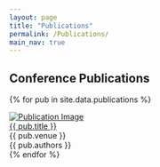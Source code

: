 ```yaml
---
layout: page
title: "Publications"
permalink: /Publications/
main_nav: true
---
```


## Conference Publications

{% for pub in site.data.publications %}
<div class="pub-entry">
  <a href="{{ pub.link }}" target="_blank">
    <img src="{{ pub.img }}" alt="Publication Image" class="pub-thumb">
  </a>
  <div class="pub-details">
    <a href="{{ pub.link }}" class="pub-title" target="_blank">{{ pub.title }}</a>
    <div class="pub-meta">{{ pub.venue }}</div>
    <div class="pub-authors">{{ pub.authors }}</div>
  </div>
</div>
{% endfor %}
